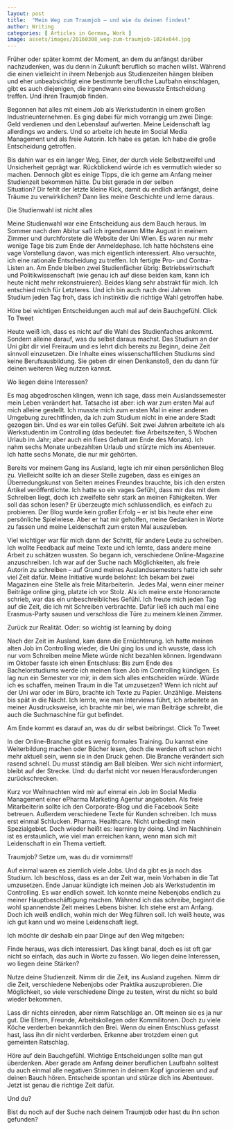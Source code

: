 ```yaml
---
layout: post
title:  "Mein Weg zum Traumjob – und wie du deinen findest"
author: Writing
categories: [ Articles in German, Work ]
image: assets/images/20160308_weg-zum-traumjob-1024x644.jpg
---
```



Früher oder später kommt der Moment, an dem du anfängst darüber nachzudenken, was du denn in Zukunft beruflich so machen willst. Während die einen vielleicht in ihrem Nebenjob aus Studienzeiten hängen bleiben und eher unbeabsichtigt eine bestimmte berufliche Laufbahn einschlagen, gibt es auch diejenigen, die irgendwann eine bewusste Entscheidung treffen. Und ihren Traumjob finden.

Begonnen hat alles mit einem Job als Werkstudentin in einem großen Industrieunternehmen. Es ging dabei für mich vorrangig um zwei Dinge: Geld verdienen und den Lebenslauf aufwerten. Meine Leidenschaft lag allerdings wo anders. Und so arbeite ich heute im Social Media Management und als freie Autorin. Ich habe es getan. Ich habe die große Entscheidung getroffen.

Bis dahin war es ein langer Weg. Einer, der durch viele Selbstzweifel und Unsicherheit geprägt war. Rückblickend würde ich es vermutlich wieder so machen. Dennoch gibt es einige Tipps, die ich gerne am Anfang meiner Studienzeit bekommen hätte. Du bist gerade in der selben Situation? Dir fehlt der letzte kleine Kick, damit du endlich anfängst, deine Träume zu verwirklichen? Dann lies meine Geschichte und lerne daraus.

Die Studienwahl ist nicht alles

Meine Studienwahl war eine Entscheidung aus dem Bauch heraus. Im Sommer nach dem Abitur saß ich irgendwann Mitte August in meinem Zimmer und durchforstete die Website der Uni Wien. Es waren nur mehr wenige Tage bis zum Ende der Anmeldephase. Ich hatte höchstens eine vage Vorstellung davon, was mich eigentlich interessiert. Also versuchte, ich eine rationale Entscheidung zu treffen. Ich fertigte Pro- und Contra-Listen an. Am Ende bleiben zwei Studienfächer übrig: Betriebswirtschaft und Politikwissenschaft (wie genau ich auf diese beiden kam, kann ich heute nicht mehr rekonstruieren). Beides klang sehr abstrakt für mich. Ich entschied mich für Letzteres. Und ich bin auch nach drei Jahren Studium jeden Tag froh, dass ich instinktiv die richtige Wahl getroffen habe.

Höre bei wichtigen Entscheidungen auch mal auf dein Bauchgefühl.  Click To Tweet

Heute weiß ich, dass es nicht auf die Wahl des Studienfaches ankommt. Sondern alleine darauf, was du selbst daraus machst. Das Studium an der Uni gibt dir viel Freiraum und es lehrt dich bereits zu Beginn, deine Zeit sinnvoll einzusetzen. Die Inhalte eines wissenschaftlichen Studiums sind keine Berufsausbildung. Sie geben dir einen Denkanstoß, den du dann für deinen weiteren Weg nutzen kannst.

Wo liegen deine Interessen?

Es mag abgedroschen klingen, wenn ich sage, dass mein Auslandssemester mein Leben verändert hat. Tatsache ist aber: ich war zum ersten Mal auf mich alleine gestellt. Ich musste mich zum ersten Mal in einer anderen Umgebung zurechtfinden, da ich zum Studium nicht in eine andere Stadt gezogen bin. Und es war ein tolles Gefühl. Seit zwei Jahren arbeitete ich als Werkstudentin im Controlling (das bedeutet: fixe Arbeitszeiten, 5 Wochen Urlaub im Jahr; aber auch ein fixes Gehalt am Ende des Monats). Ich nahm sechs Monate unbezahlten Urlaub und stürzte mich ins Abenteuer. Ich hatte sechs Monate, die nur mir gehörten.

Bereits vor meinem Gang ins Ausland, legte ich mir einen persönlichen Blog zu. Vielleicht sollte ich an dieser Stelle zugeben, dass es einiges an Überredungskunst von Seiten meines Freundes brauchte, bis ich den ersten Artikel veröffentlichte. Ich hatte so ein vages Gefühl, dass mir das mit dem Schreiben liegt, doch ich zweifelte sehr stark an meinen Fähigkeiten. Wer soll das schon lesen? Er überzeugte mich schlussendlich, es einfach zu probieren. Der Blog wurde kein großer Erfolg – er ist bis heute eher eine persönliche Spielwiese. Aber er hat mir geholfen, meine Gedanken in Worte zu fassen und meine Leidenschaft zum ersten Mal auszuleben.

Viel wichtiger war für mich dann der Schritt, für andere Leute zu schreiben. Ich wollte Feedback auf meine Texte und ich lernte, dass andere meine Arbeit zu schätzen wussten. So begann ich, verschiedene Online-Magazine anzuschreiben. Ich war auf der Suche nach Möglichkeiten, als freie Autorin zu schreiben – auf Grund meines Auslandssemesters hatte ich sehr viel Zeit dafür. Meine Initiative wurde belohnt: Ich bekam bei zwei Magazinen eine Stelle als freie Mitarbeiterin.  Jedes Mal, wenn einer meiner Beiträge online ging, platzte ich vor Stolz. Als ich meine erste Honorarnote schrieb, war das ein unbeschreibliches Gefühl. Ich freute mich jeden Tag auf die Zeit, die ich mit Schreiben verbrachte. Dafür ließ ich auch mal eine Erasmus-Party sausen und verschloss die Türe zu meinem kleinen Zimmer.

Zurück zur Realität. Oder: so wichtig ist learning by doing

Nach der Zeit im Ausland, kam dann die Ernüchterung. Ich hatte meinen alten Job im Controlling wieder, die Uni ging los und ich wusste, dass ich nur vom Schreiben meine Miete würde nicht bezahlen können. Irgendwann im Oktober fasste ich einen Entschluss: Bis zum Ende des Bachelorstudiums werde ich meinen fixen Job im Controlling kündigen. Es lag nun ein Semester vor mir, in dem sich alles entscheiden würde. Würde ich es schaffen, meinen Traum in die Tat umzusetzen? Wenn ich nicht auf der Uni war oder im Büro, brachte ich Texte zu Papier. Unzählige. Meistens bis spät in die Nacht. Ich lernte, wie man Interviews führt, ich arbeitete an meiner Ausdrucksweise, ich brachte mir bei, wie man Beiträge schreibt, die auch die Suchmaschine für gut befindet.

Am Ende kommt es darauf an, was du dir selbst beibringst.  Click To Tweet

In der Online-Branche gibt es wenig formales Training. Du kannst eine Weiterbildung machen oder Bücher lesen, doch die werden oft schon nicht mehr aktuell sein, wenn sie in den Druck gehen. Die Branche verändert sich rasend schnell. Du musst ständig am Ball bleiben. Wer sich nicht informiert, bleibt auf der Strecke. Und: du darfst nicht vor neuen Herausforderungen zurückschrecken.

Kurz vor Weihnachten wird mir auf einmal ein Job im Social Media Management einer ePharma Marketing Agentur angeboten. Als freie Mitarbeiterin sollte ich den Corporate-Blog und die Facebook Seite betreuen. Außerdem verschiedene Texte für Kunden schreiben. Ich muss erst einmal Schlucken. Pharma. Healthcare. Nicht unbedingt mein Spezialgebiet. Doch wieder heißt es: learning by doing. Und im Nachhinein ist es erstaunlich, wie viel man erreichen kann, wenn man sich mit Leidenschaft in ein Thema vertieft.

Traumjob? Setze um, was du dir vornimmst!

Auf einmal waren es ziemlich viele Jobs. Und da gibt es ja noch das Studium. Ich beschloss, dass es an der Zeit war, mein Vorhaben in die Tat umzusetzen. Ende Januar kündigte ich meinen Job als Werkstudentin im Controlling. Es war endlich soweit. Ich konnte meine Nebenjobs endlich zu meiner Hauptbeschäftigung machen. Während ich das schreibe, beginnt die wohl spannendste Zeit meines Lebens bisher. Ich stehe erst am Anfang. Doch ich weiß endlich, wohin mich der Weg führen soll. Ich weiß heute, was ich gut kann und wo meine Leidenschaft liegt.

Ich möchte dir deshalb ein paar Dinge auf den Weg mitgeben:



Finde heraus, was dich interessiert. Das klingt banal, doch es ist oft gar nicht so einfach, das auch in Worte zu fassen. Wo liegen deine Interessen, wo liegen deine Stärken?

Nutze deine Studienzeit. Nimm dir die Zeit, ins Ausland zugehen. Nimm dir die Zeit, verschiedene Nebenjobs oder Praktika auszuprobieren. Die Möglichkeit, so viele verschiedene Dinge zu testen, wirst du nicht so bald wieder bekommen.

Lass dir nichts einreden, aber nimm Ratschläge an. Oft meinen sie es ja nur gut. Die Eltern, Freunde, Arbeitskollegen oder Kommilitonen. Doch zu viele Köche verderben bekanntlich den Brei. Wenn du einen Entschluss gefasst hast, lass ihn dir nicht verderben. Erkenne aber trotzdem einen gut gemeinten Ratschlag.

Höre auf dein Bauchgefühl. Wichtige Entscheidungen sollte man gut überdenken. Aber gerade am Anfang deiner beruflichen Laufbahn solltest du auch einmal alle negativen Stimmen in deinem Kopf ignorieren und auf deinen Bauch hören. Entscheide spontan und stürze dich ins Abenteuer. Jetzt ist genau die richtige Zeit dafür.



Und du?

Bist du noch auf der Suche nach deinem Traumjob oder hast du ihn schon gefunden?

 


